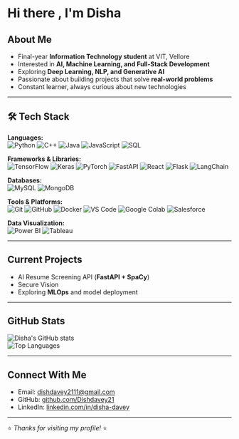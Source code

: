 # Hi there , I'm Disha

##  About Me
-  Final-year **Information Technology student** at VIT, Vellore  
-  Interested in **AI, Machine Learning, and Full-Stack Development**  
-  Exploring **Deep Learning, NLP, and Generative AI**  
-  Passionate about building projects that solve **real-world problems**  
-  Constant learner, always curious about new technologies  

---

## 🛠 Tech Stack

**Languages:**  
![Python](https://img.shields.io/badge/Python-3776AB?style=for-the-badge&logo=python&logoColor=white) 
![C++](https://img.shields.io/badge/C++-00599C?style=for-the-badge&logo=cplusplus&logoColor=white) 
![Java](https://img.shields.io/badge/Java-ED8B00?style=for-the-badge&logo=java&logoColor=white) 
![JavaScript](https://img.shields.io/badge/JavaScript-F7DF1E?style=for-the-badge&logo=javascript&logoColor=black) 
![SQL](https://img.shields.io/badge/SQL-336791?style=for-the-badge&logo=postgresql&logoColor=white)  

**Frameworks & Libraries:**  
![TensorFlow](https://img.shields.io/badge/TensorFlow-FF6F00?style=for-the-badge&logo=tensorflow&logoColor=white) 
![Keras](https://img.shields.io/badge/Keras-D00000?style=for-the-badge&logo=keras&logoColor=white) 
![PyTorch](https://img.shields.io/badge/PyTorch-EE4C2C?style=for-the-badge&logo=pytorch&logoColor=white) 
![FastAPI](https://img.shields.io/badge/FastAPI-009688?style=for-the-badge&logo=fastapi&logoColor=white) 
![React](https://img.shields.io/badge/React-20232A?style=for-the-badge&logo=react&logoColor=61DAFB) 
![Flask](https://img.shields.io/badge/Flask-000000?style=for-the-badge&logo=flask&logoColor=white) 
![LangChain](https://img.shields.io/badge/LangChain-1C3C3C?style=for-the-badge&logo=chainlink&logoColor=white)  

**Databases:**  
![MySQL](https://img.shields.io/badge/MySQL-005C84?style=for-the-badge&logo=mysql&logoColor=white) 
![MongoDB](https://img.shields.io/badge/MongoDB-4EA94B?style=for-the-badge&logo=mongodb&logoColor=white)  

**Tools & Platforms:**  
![Git](https://img.shields.io/badge/Git-F05032?style=for-the-badge&logo=git&logoColor=white) 
![GitHub](https://img.shields.io/badge/GitHub-181717?style=for-the-badge&logo=github&logoColor=white) 
![Docker](https://img.shields.io/badge/Docker-2496ED?style=for-the-badge&logo=docker&logoColor=white) 
![VS Code](https://img.shields.io/badge/VS%20Code-0078D4?style=for-the-badge&logo=visualstudiocode&logoColor=white) 
![Google Colab](https://img.shields.io/badge/Google%20Colab-F9AB00?style=for-the-badge&logo=googlecolab&logoColor=black) 
![Salesforce](https://img.shields.io/badge/Salesforce-00A1E0?style=for-the-badge&logo=salesforce&logoColor=white)  

**Data Visualization:**  
![Power BI](https://img.shields.io/badge/Power%20BI-F2C811?style=for-the-badge&logo=powerbi&logoColor=black) 
![Tableau](https://img.shields.io/badge/Tableau-E97627?style=for-the-badge&logo=tableau&logoColor=white)  

---

##  Current Projects
-  AI Resume Screening API (**FastAPI + SpaCy**)  
- Secure Vision 
- Exploring **MLOps** and model deployment  

---

##  GitHub Stats
![Disha's GitHub stats](https://github-readme-stats.vercel.app/api?username=Dishdavey21&show_icons=true&theme=tokyonight)  
![Top Languages](https://github-readme-stats.vercel.app/api/top-langs/?username=Dishdavey21&layout=compact&theme=tokyonight)  

---

##  Connect With Me
-  Email: [dishdavey2111@gmail.com](mailto:dishdavey2111@gmail.com)  
- GitHub: [github.com/Dishdavey21](https://github.com/Dishdavey21)  
-  LinkedIn: [linkedin.com/in/disha-davey](https://linkedin.com/in/disha-davey)  

---

⭐ *Thanks for visiting my profile!* ⭐
